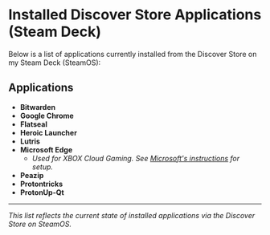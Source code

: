 # Installed Discover Store Applications (Steam Deck)

Below is a list of applications currently installed from the Discover Store on my Steam Deck (SteamOS):

## Applications

- **Bitwarden**
- **Google Chrome**
- **Flatseal**
- **Heroic Launcher**
- **Lutris**
- **Microsoft Edge**
  - *Used for XBOX Cloud Gaming. See [Microsoft's instructions](https://support.microsoft.com/en-us/topic/xbox-cloud-gaming-in-microsoft-edge-with-steam-deck-43dd011b-0ce8-4810-8302-965be6d53296) for setup.*
- **Peazip**
- **Protontricks**
- **ProtonUp-Qt**

---

*This list reflects the current state of installed applications via the Discover Store on SteamOS.*
